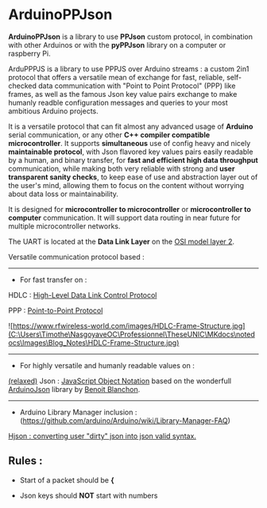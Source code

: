# ArduinoPPJson

**ArduinoPPJson** is a library to use **PPJson** custom protocol, in combination with other Arduinos or with the **pyPPJson** library on a computer or raspberry Pi.

ArduPPPJS is a library to use PPPJS over Arduino streams : a custom 2in1 protocol that offers a versatile mean of exchange for fast, reliable, self-checked data communication with "Point to Point Protocol" (PPP) like frames, as well as the famous Json key value pairs exchange to make humanly readble configuration messages and queries to your most ambitious Arduino projects.

It is a versatile protocol that can fit almost any advanced usage of **Arduino** serial communication, or any other **C++ compiler compatible microcontroller**. It supports **simultaneous** use of config heavy and nicely **maintainable protocol**, with Json flavored key values pairs easily readable by a human, and binary transfer, for **fast and efficient high data throughput** communication, while making both very reliable with strong and **user transparent sanity checks**, to keep ease of use and abstraction layer out of the user's mind, allowing them to focus on the content without worrying about data loss or maintainability.

It is designed for **microcontroller to microcontroller** or **microcontroller to computer** communication. It will support data routing in near future for multiple microcontroller networks.

The UART is located at the **Data Link Layer** on the [OSI model layer 2](https://en.wikipedia.org/wiki/Data_link_layer).



Versatile communication protocol based :

----------

- For fast transfer on :

HDLC : [High-Level Data Link Control Protocol](https://en.wikipedia.org/wiki/High-Level_Data_Link_Control)

PPP : [Point-to-Point Protocol](https://en.wikipedia.org/wiki/Point-to-Point_Protocol#PPP_frame)

![https://www.rfwireless-world.com/images/HDLC-Frame-Structure.jpg](C:\Users\Timothe\NasgoyaveOC\Professionnel\TheseUNIC\MKdocs\notedocs\Images\Blog_Notes\HDLC-Frame-Structure.jpg)

---------

- For highly versatile and humanly readable values on :

[(relaxed)](http://www.relaxedjson.org/) Json : [JavaScript Object Notation](https://fr.wikipedia.org/wiki/JavaScript_Object_Notation) based on the wonderfull [ArduinoJson](https://github.com/bblanchon/ArduinoJson) library by [Benoit Blanchon](https://github.com/bblanchon).



-------

- Arduino Library Manager inclusion : (https://github.com/arduino/Arduino/wiki/Library-Manager-FAQ)



[Hjson : converting user "dirty" json into json valid syntax.](https://hjson.github.io/)

## Rules :

- Start of a packet should be **{**

- Json keys should **NOT** start with numbers




